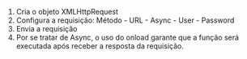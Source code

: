 1. Cria o objeto XMLHttpRequest
2. Configura a requisição: Método - URL - Async - User - Password
3. Envia a requisição
4. Por se tratar de Async, o uso do onload garante que a função será executada após receber a resposta da requisição.
